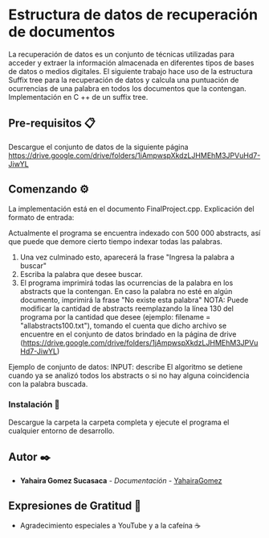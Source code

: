 # Estructura de datos de recuperación de documentos

La recuperación de datos es un conjunto de técnicas utilizadas para acceder y extraer la información almacenada en diferentes tipos de bases de datos o medios digitales.
El siguiente trabajo hace uso de la estructura Suffix tree para la recuperación de datos y calcula una puntuación de ocurrencias de una palabra en todos los documentos que la contengan.
Implementación en C ++ de un suffix tree.

## Pre-requisitos 📋

Descargue el conjunto de datos de la siguiente página https://drive.google.com/drive/folders/1jAmpwspXkdzLJHMEhM3JPVuHd7-JiwYL

## Comenzando ⚙️

La implementación está en el documento FinalProject.cpp.
Explicación del formato de entrada:

Actualmente el programa se encuentra indexado con 500 000 abstracts, así que puede que demore cierto tiempo indexar todas las palabras. 
1. Una vez culminado esto, aparecerá la frase "Ingresa la palabra a buscar"
2. Escriba la palabra que desee buscar.
3. El programa imprimirá todas las ocurrencias de la palabra en los abstracts que la contengan. En caso la palabra no esté en algún documento, imprimirá la frase "No existe esta palabra"
NOTA: Puede modificar la cantidad de abstracts reemplazando la línea 130 del programa por la cantidad que desee (ejemplo: filename = "allabstracts100.txt"), tomando el cuenta que dicho archivo se encuentre en el conjunto de datos brindado en la página de drive (https://drive.google.com/drive/folders/1jAmpwspXkdzLJHMEhM3JPVuHd7-JiwYL)

Ejemplo de conjunto de datos:
INPUT: describe
El algoritmo se detiene cuando ya se analizó todos los abstracts o si no hay alguna coincidencia con la palabra buscada.

### Instalación 🔧

Descargue la carpeta la carpeta completa y ejecute el programa el cualquier entorno de desarrollo.

## Autor ✒️

* **Yahaira Gomez Sucasaca** - *Documentación* - [YahairaGomez](https://github.com/YahairaGomez)


## Expresiones de Gratitud 🎁

* Agradecimiento especiales a YouTube y a la cafeína ☕

